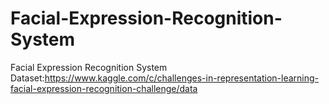 # Facial-Expression-Recognition-System
Facial Expression Recognition System
Dataset:https://www.kaggle.com/c/challenges-in-representation-learning-facial-expression-recognition-challenge/data
